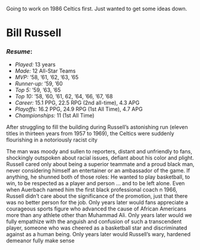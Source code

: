 Going to work on 1986 Celtics first. Just wanted to get some ideas down. 

# Bill Russell

### ***Resume***: 
  * *Played:* 13 years  
  * *Made:* 12 All-Star Teams   
  * *MVP:* ’58, ’61, ’62, ’63, ’65    
  * *Runner-up:* ’59, ’60    
  * *Top 5:* ’59, ’63, ’65   
  * *Top 10:* ’58, ’60, ’61, 62, ’64, ’66, ’67, ’68  
  * *Career:* 15.1 PPG, 22.5 RPG (2nd all-time), 4.3 APG     
  * *Playoffs:* 16.2 PPG, 24.9 RPG (1st All Time), 4.7 APG   
  * *Championships:* 11 (1st All Time)

After struggling to fill the building during Russell’s astonishing run (eleven titles in thirteen years from 1957 to 1969), the Celtics were suddenly flourishing in a notoriously racist city

The man was moody and sullen to reporters, distant and unfriendly to fans, shockingly outspoken about racial issues, defiant about his color and plight. Russell cared only about being a superior teammate and a proud black man, never considering himself an entertainer or an ambassador of the game. If anything, he shunned both of those roles: He wanted to play basketball, to win, to be respected as a player and person … and to be left alone. Even when Auerbach named him the first black professional coach  n 1966, Russell didn’t care about the significance of the promotion, just that there was no better person for the job. Only years later would fans appreciate a courageous sports figure who advanced the cause of African Americans more than any athlete other than Muhammad Ali. Only years later would we fully empathize with the anguish and confusion of such a transcendent player, someone who was cheered as a basketball star and discriminated against as a human being. Only years later would Russell’s wary, hardened demeanor fully make sense